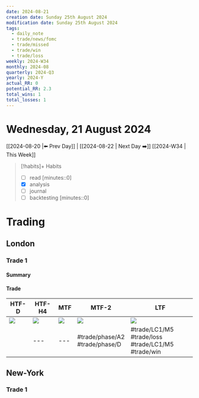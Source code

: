 ```yaml
---
date: 2024-08-21
creation date: Sunday 25th August 2024
modification date: Sunday 25th August 2024
tags:
  - daily_note
  - trade/news/fomc
  - trade/missed
  - trade/win
  - trade/loss
weekly: 2024-W34
monthly: 2024-08
quarterly: 2024-Q3
yearly: 2024-Y
actual_RR: 0
potential_RR: 2.3
total_wins: 1
total_losses: 1
---
```

# Wednesday, 21 August 2024

 [[2024-08-20 |⬅️ Prev Day]] | [[2024-08-22 | Next Day ➡️]] [[2024-W34 | This Week]]


> [!habits]+ Habits
> - [ ] read [minutes::0]
> - [x] analysis
> - [ ] journal
> - [ ] backtesting [minutes::0]



# Trading
## London 
### Trade 1
#### Summary

#### Trade
| HTF-D                                                    | HTF-H4                                                   | MTF                                                      | MTF-2                                                    | LTF                                          |
| -------------------------------------------------------- | -------------------------------------------------------- | -------------------------------------------------------- | -------------------------------------------------------- | -------------------------------------------- |
| ![](https://s3.tradingview.com/snapshots/a/aw4WUr35.png) | ![](https://s3.tradingview.com/snapshots/v/VNMX1fAk.png) | ![](https://s3.tradingview.com/snapshots/b/bYgRxdJz.png) | ![](https://s3.tradingview.com/snapshots/u/uMRNiyHJ.png) | ![](https://www.tradingview.com/x/1QkGUrvI/) |
|                                                          | ---                                                      | ---                                                      | #trade/phase/A2 <br> #trade/phase/D                      |    #trade/LC1/M5 #trade/loss<br> #trade/LC1/M5 #trade/win                                           |

## New-York
### Trade 1
